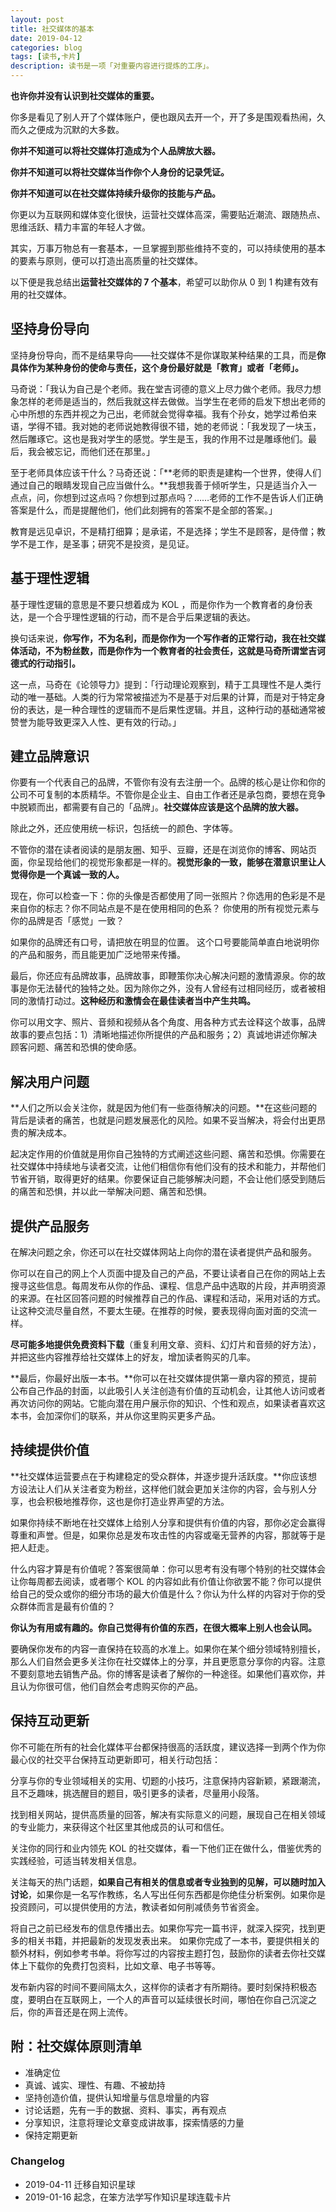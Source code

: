 ```yaml
---
layout: post
title: 社交媒体的基本
date: 2019-04-12
categories: blog
tags: [读书,卡片]
description: 读书是一项「对重要内容进行提炼的工序」。
---
```


**也许你并没有认识到社交媒体的重要。**

你多是看见了别人开了个媒体账户，便也跟风去开一个，开了多是围观看热闹，久而久之便成为沉默的大多数。

**你并不知道可以将社交媒体打造成为个人品牌放大器。**

**你并不知道可以将社交媒体当作你个人身份的记录凭证。**

**你并不知道可以在社交媒体持续升级你的技能与产品。**

你更以为互联网和媒体变化很快，运营社交媒体高深，需要贴近潮流、跟随热点、思维活跃、精力丰富的年轻人才做。

其实，万事万物总有一套基本，一旦掌握到那些维持不变的，可以持续使用的基本的要素与原则，便可以打造出高质量的社交媒体。

以下便是我总结出**运营社交媒体的 7 个基本**，希望可以助你从 0 到 1 构建有效有用的社交媒体。

## 坚持身份导向

坚持身份导向，而不是结果导向——社交媒体不是你谋取某种结果的工具，而是**你具体作为某种身份的使命与责任，这个身份最好就是「教育」或者「老师」。**

马奇说：「我认为自己是个老师。我在堂吉诃德的意义上尽力做个老师。我尽力想象怎样的老师是适当的，然后我就这样去做做。当学生在老师的启发下想出老师的心中所想的东西并视之为己出，老师就会觉得幸福。我有个孙女，她学过希伯来语，学得不错。我对她的老师说她教得很不错，她的老师说：「我发现了一块玉，然后雕琢它。这也是我对学生的感觉。学生是玉，我的作用不过是雕琢他们。最后，我会被忘记，而他们还在那里。」

至于老师具体应该干什么？马奇还说：「**老师的职责是建构一个世界，使得人们通过自己的眼睛发现自己应当做什么。**我想我善于倾听学生，只是适当介入一点点，问，你想到过这点吗？你想到过那点吗？……老师的工作不是告诉人们正确答案是什么，而是提醒他们，他们此刻拥有的答案不是全部的答案。」

教育是远见卓识，不是精打细算；是承诺，不是选择；学生不是顾客，是侍僧；教学不是工作，是圣事；研究不是投资，是见证。

## 基于理性逻辑

基于理性逻辑的意思是不要只想着成为 KOL ，而是你作为一个教育者的身份表达，是一个合乎理性逻辑的行动，而不是合乎后果逻辑的表达。

换句话来说，**你写作，不为名利，而是你作为一个写作者的正常行动，我在社交媒体活动，不为粉丝数，而是你作为一个教育者的社会责任，这就是马奇所谓堂吉诃德式的行动指引。**

这一点，马奇在《论领导力》提到：「行动理论观察到，精于工具理性不是人类行动的唯一基础。人类的行为常常被描述为不是基于对后果的计算，而是对于特定身份的表达，是一种合理性的逻辑而不是后果性逻辑。并且，这种行动的基础通常被赞誉为能导致更深入人性、更有效的行动。」

## 建立品牌意识

你要有一个代表自己的品牌，不管你有没有去注册一个。品牌的核心是让你和你的公司不可复制的本质精华。不管你是企业主、自由工作者还是承包商，要想在竞争中脱颖而出，都需要有自己的「品牌」。**社交媒体应该是这个品牌的放大器。**

除此之外，还应使用统一标识，包括统一的颜色、字体等。

不管你的潜在读者阅读的是朋友圈、知乎、豆瓣，还是在浏览你的博客、网站页面，你呈现给他们的视觉形象都是一样的。**视觉形象的一致，能够在潜意识里让人觉得你是一个真诚一致的人。**

现在，你可以检查一下：你的头像是否都使用了同一张照片？你选用的色彩是不是来自你的标志？你不同站点是不是在使用相同的色系？ 你使用的所有视觉元素与你的品牌是否「感觉」一致？

如果你的品牌还有口号，请把放在明显的位置。 这个口号要能简单直白地说明你的产品和服务，而且能更加广泛地带来传播。

最后，你还应有品牌故事，品牌故事，即鞭策你决心解决问题的激情源泉。你的故事是你无法替代的独特之处。因为除你之外，没有人曾经有过相同经历，或者被相同的激情打动过。**这种经历和激情会在最佳读者当中产生共鸣。**

你可以用文字、照片、音频和视频从各个角度、用各种方式去诠释这个故事，品牌故事的要点包括：1）清晰地描述你所提供的产品和服务；2）真诚地讲述你解决顾客问题、痛苦和恐惧的使命感。

## 解决用户问题

**人们之所以会关注你，就是因为他们有一些亟待解决的问题。**在这些问题的背后是读者的痛苦，也就是问题发展恶化的风险。如果不妥当解决，将会付出更昂贵的解决成本。 

起决定作用的价值就是用你自己独特的方式阐述这些问题、痛苦和恐惧。你需要在社交媒体中持续地与读者交流，让他们相信你有他们没有的技术和能力，并帮他们节省开销，取得更好的结果。你要保证自己能够解决问题，不会让他们感受到随后的痛苦和恐惧，并以此一举解决问题、痛苦和恐惧。 

## 提供产品服务

在解决问题之余，你还可以在社交媒体网站上向你的潜在读者提供产品和服务。

你可以在自己的网上个人页面中提及自己的产品，不要让读者自己在你的网站上去搜寻这些信息。每周发布从你的作品、课程、信息产品中选取的片段，并声明资源的来源。在社区回答问题的时候推荐自己的作品、课程和活动，采用对话的方式。让这种交流尽量自然，不要太生硬。在推荐的时候，要表现得向面对面的交流一样。 

**尽可能多地提供免费资料下载**（重复利用文章、资料、幻灯片和音频的好方法），并把这些内容推荐给社交媒体上的好友，增加读者购买的几率。

**最后，你最好出版一本书。**你可以在社交媒体提供第一章内容的预览，提前公布自己作品的封面，以此吸引人关注创造有价值的互动机会，让其他人访问或者再次访问你的网站。它能向潜在用户展示你的知识、个性和观点，如果读者喜欢这本书，会加深你们的联系，并从你这里购买更多产品。

## 持续提供价值

**社交媒体运营要点在于构建稳定的受众群体，并逐步提升活跃度。**你应该想方设法让人们从关注者变为粉丝，这样他们就会更加关注你的内容，会与别人分享，也会积极地推荐你，这也是你打造业界声望的方法。

如果你持续不断地在社交媒体上给别人分享和提供有价值的内容，那你必定会赢得尊重和声誉。但是，如果你总是发布攻击性的内容或毫无营养的内容，那就等于是把人赶走。

什么内容才算是有价值呢？答案很简单：你可以思考有没有哪个特别的社交媒体会让你每周都去阅读，或者哪个 KOL 的内容如此有价值让你欲罢不能？你可以提供给自己的受众或你的细分市场的最大价值是什么？你认为什么样的内容对于你的受众群体而言是最有价值的？

**你认为有用或有趣的。你自己觉得有价值的东西，在很大概率上别人也会认同。**

要确保你发布的内容一直保持在较高的水准上。如果你在某个细分领域特别擅长，那么人们自然会更多关注你在社交媒体上的分享，并且更愿意分享你的内容。注意不要刻意地去销售产品。你的博客是读者了解你的一种途径。如果他们喜欢你，并且认为你很可信，他们自然会考虑购买你的产品。 

## 保持互动更新

你不可能在所有的社会化媒体平台都保持很高的活跃度，建议选择一到两个作为你最心仪的社交平台保持互动更新即可，相关行动包括：

分享与你的专业领域相关的实用、切题的小技巧，注意保持内容新颖，紧跟潮流，且不乏趣味，挑选醒目的题目，吸引更多的读者，尽量用小段落。 

找到相关网站，提供高质量的回答，解决有实际意义的问题，展现自己在相关领域的专业能力，来获得这个社区里其他成员的认可和信任。

关注你的同行和业内领先 KOL 的社交媒体，看一下他们正在做什么，借鉴优秀的实践经验，可适当转发相关信息。

关注每天的热门话题，**如果自己有相关的信息或者专业独到的见解，可以随时加入讨论**，如果你是一名写作教练，名人写出任何东西都是你绝佳分析案例。如果你是投资顾问，可以提供使用的方法，教读者如何削减债务节省资金。

将自己之前已经发布的信息传播出去。如果你写完一篇书评，就深入探究，找到更多的相关书籍，并把最新的发现发表出来。 如果你完成了一本书，要提供相关的额外材料，例如参考书单。将你写过的内容按主题打包，鼓励你的读者去你社交媒体上下载你的免费打包资料，比如文章、电子书等等。

发布新内容的时间不要间隔太久，这样你的读者才有所期待。要时刻保持积极态度，要明白在互联网上，一个人的声音可以延续很长时间，哪怕在你自己沉淀之后，你的声音还是在网上流传。 

## 附：社交媒体原则清单

- 准确定位
- 真诚、诚实、理性、有趣、不被劫持
- 坚持创造价值，提供认知增量与信息增量的内容
- 讨论话题，先有一手的数据、资料、事实，再有观点
- 分享知识，注意将理论文章变成讲故事，探索情感的力量
- 保持定期更新

### Changelog

- 2019-04-11 迁移自知识星球
- 2019-01-16 起念，在笨方法学写作知识星球连载卡片

